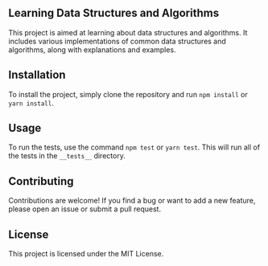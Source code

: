 ## Learning Data Structures and Algorithms

This project is aimed at learning about data structures and algorithms.
It includes various implementations of common data structures and algorithms, along with explanations and examples.

## Installation

To install the project, simply clone the repository and run `npm install` or `yarn install`.

## Usage

To run the tests, use the command `npm test` or `yarn test`. This will run all of the tests in the `__tests__` directory.

## Contributing

Contributions are welcome! If you find a bug or want to add a new feature, please open an issue or submit a pull request.

## License

This project is licensed under the MIT License.
